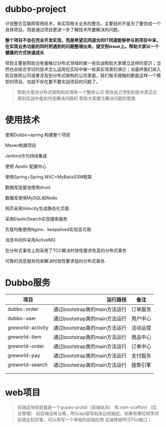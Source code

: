 # dubbo-project
计划整合互联网常用技术，来实现相关业务的整合。主要目的不是为了要完成一个具体项目，而是通过项目更进一步了解技术所要解决的问题。

**整个项目不会在完全开发实现，而是希望志同道合的IT同道能够参与到项目中来，在实现业务功能的同时把遇到的问题整理出来，提交到issue上。帮助大家以一个健康的方式快速成长**

项目主要是帮助没有接触过分布式领域的做一些实战帮助大家建立这样的意识；当然也会结合学过的技术怎么运用在实际中做一些真实场景的演示；当最终我们进入到互联网公司或者涉及到分布式架构的公司里面，我们每天接触的都是这样一个模型的项目，也就不存在要不要实战项目的问题了。`


> 帮助大家对分布式架构和应用有一个整体认识
> 明白自己学到的技术真正应用到实战中是如何去解决问题的
> 帮助大家建立解决问题的思路

# 使用技术
使用Dubbo+spring 构建整个项目

Maven构建项目

Jenkins作为持续集成

使用 Apollo 配置中心

使用Spring+Spring MVC+MyBatisSSM框架

数据库连接池使用druid

数据库使用MySQL和Redis

网页采用Velocity生成静态化页面

采用ElasticSearch实现搜索服务

负载均衡使用Nginx、keepalived实现高可用

消息中间件采用ActiveMQ

在分布式事务上则采用了TCC解决时效性要求性高的分布式事务

可靠的消息服务则来解决时效性要求低的分布式事务.



# Dubbo服务

| 项目                |                  运行路径 |  备注  |
| ----------------- | --------------------: | :--: |
| dubbo-order       | 通过bootstrap类的main方法运行 | 订单服务 |
| dubbo-user        | 通过bootstrap类的main方法运行 | 用户中心 |
| greworld-activity | 通过bootstrap类的main方法运行 | 活动运营 |
| greworld-item     | 通过bootstrap类的main方法运行 | 商品中心 |
| greworld-order    | 通过bootstrap类的main方法运行 | 订单中心 |
| greworld-pay      | 通过bootstrap类的main方法运行 | 支付服务 |
| greworld-search   | 通过bootstrap类的main方法运行 | 搜索引擎 |
|                   |                       |      |
|                   |                       |      |

# web项目

> 前端这块目前就是一个gupao-protal（前端站点） 和 ssm-scaffold （后台管理）
> 前后端没有分离，所以api层写起来比较尴尬，如果有哪位同学对前端比较厉害，可以用写一个单独的前端应用
> 后端体统RESTful接口；